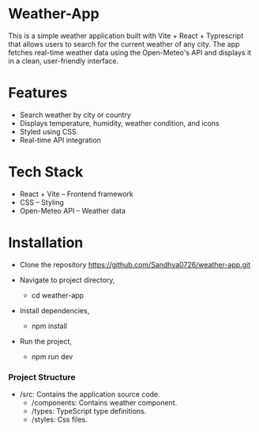 # Weather-App

This is a simple weather application built with Vite + React + Typrescript that allows users to search for the current weather of any city. The app fetches real-time weather data using the Open-Meteo's API and displays it in a clean, user-friendly interface.

# Features

- Search weather by city or country
- Displays temperature, humidity, weather condition, and icons
- Styled using CSS
- Real-time API integration

# Tech Stack

- React + Vite – Frontend framework
- CSS – Styling
- Open-Meteo API – Weather data

# Installation

- Clone the repository
  https://github.com/Sandhya0726/weather-app.git

- Navigate to project directory,

  - cd weather-app

- Install dependencies,

  - npm install

- Run the project,
  - npm run dev

### Project Structure

- /src: Contains the application source code.
  - /components: Contains weather component.
  - /types: TypeScript type definitions.
  - /styles: Css files.
